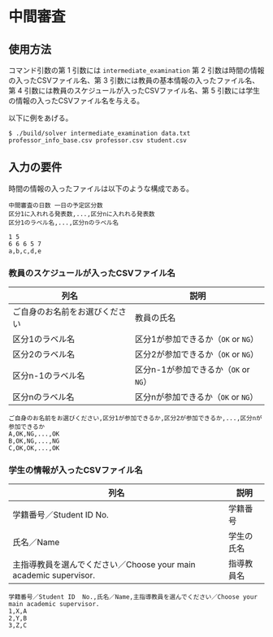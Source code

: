 # 中間審査

## 使用方法

コマンド引数の第 1 引数には `intermediate_examination` 第 2 引数は時間の情報の入ったCSVファイル名、第 3 引数には教員の基本情報の入ったファイル名、第 4 引数には教員のスケジュールが入ったCSVファイル名、第 5 引数には学生の情報の入ったCSVファイル名を与える。

以下に例をあげる。

```
$ ./build/solver intermediate_examination data.txt professor_info_base.csv professor.csv student.csv
```

## 入力の要件

時間の情報の入ったファイルは以下のような構成である。

```
中間審査の日数 一日の予定区分数
区分1に入れれる発表数,...,区分nに入れれる発表数
区分1のラベル名,...,区分nのラベル名
```

```
1 5
6 6 6 5 7
a,b,c,d,e
```

### 教員のスケジュールが入ったCSVファイル名

| 列名 | 説明 |
| ---- | ---- |
| ご自身のお名前をお選びください | 教員の氏名 |
| 区分1のラベル名 | 区分1が参加できるか（`OK` or `NG`） |
| 区分2のラベル名 | 区分2が参加できるか（`OK` or `NG`） |
| 区分n-1のラベル名 | 区分n-1が参加できるか（`OK` or `NG`） |
| 区分nのラベル名 | 区分nが参加できるか（`OK` or `NG`） |

```
ご自身のお名前をお選びください,区分1が参加できるか,区分2が参加できるか,...,区分nが参加できるか
A,OK,NG,...,OK
B,OK,NG,...,NG
C,OK,OK,...,OK
```

### 学生の情報が入ったCSVファイル名

| 列名 | 説明 |
| ---- | ---- |
| 学籍番号／Student ID  No. | 学籍番号 |
| 氏名／Name | 学生の氏名 |
| 主指導教員を選んでください／Choose your main academic supervisor. | 指導教員名 |

```
学籍番号／Student ID  No.,氏名／Name,主指導教員を選んでください／Choose your main academic supervisor.
1,X,A
2,Y,B
3,Z,C
```